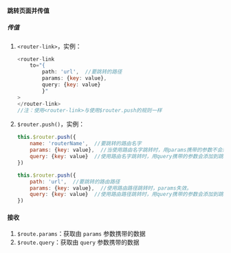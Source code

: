 #### 跳转页面并传值

##### 传值

1. `<router-link>`，实例：

   ```javascript
   <router-link
       to="{
           path: 'url',  //要跳转的路径
           params: {key: value},
           query: {key: value}  
           }"
   >
   </router-link>
   //注：使用<router-link>与使用$router.push的规则一样
   ```

2. `$router.push()`，实例：

   ```javascript
   this.$router.push({
       name: 'routerName',  //要跳转的路由名字
       params: {key: value},  //当使用路由名字跳转时，用params携带的参数不会添加跳转url中
       query: {key: value}  //使用路由名字跳转时，用query携带的参数会添加到跳转url中
   })
   
   this.$router.push({
       path: 'url',  //要跳转的路由路径
       params: {key: value},  //使用路由路径跳转时，params失效。
       query: {key: value}  //使用路由路径跳转时，用query携带的参数会添加到跳转url中
   })
   ```

#### 接收

1. `$route.params`：获取由 `params` 参数携带的数据
2. `$route.query`：获取由 `query` 参数携带的数据
